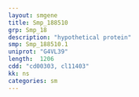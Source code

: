 ```yaml
---
layout: smgene
title: Smp_188510
grp: Smp_18
description: "hypothetical protein"
smp: Smp_188510.1
uniprot: "G4VL39"
length:  1206
cdd: "cd00303, cl11403"
kk: ns
categories: sm
---
```

